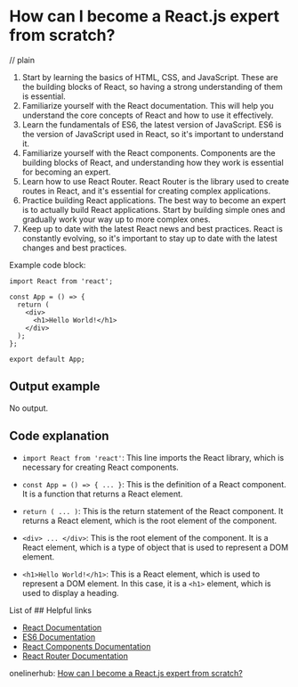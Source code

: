 # How can I become a React.js expert from scratch?
// plain

1. Start by learning the basics of HTML, CSS, and JavaScript. These are the building blocks of React, so having a strong understanding of them is essential.
2. Familiarize yourself with the React documentation. This will help you understand the core concepts of React and how to use it effectively.
3. Learn the fundamentals of ES6, the latest version of JavaScript. ES6 is the version of JavaScript used in React, so it's important to understand it.
4. Familiarize yourself with the React components. Components are the building blocks of React, and understanding how they work is essential for becoming an expert.
5. Learn how to use React Router. React Router is the library used to create routes in React, and it's essential for creating complex applications.
6. Practice building React applications. The best way to become an expert is to actually build React applications. Start by building simple ones and gradually work your way up to more complex ones.
7. Keep up to date with the latest React news and best practices. React is constantly evolving, so it's important to stay up to date with the latest changes and best practices.

Example code block:

```
import React from 'react';

const App = () => {
  return (
    <div>
      <h1>Hello World!</h1>
    </div>
  );
};

export default App;
```

## Output example


No output.

## Code explanation


- `import React from 'react'`: This line imports the React library, which is necessary for creating React components.

- `const App = () => { ... }`: This is the definition of a React component. It is a function that returns a React element.

- `return ( ... )`: This is the return statement of the React component. It returns a React element, which is the root element of the component.

- `<div> ... </div>`: This is the root element of the component. It is a React element, which is a type of object that is used to represent a DOM element.

- `<h1>Hello World!</h1>`: This is a React element, which is used to represent a DOM element. In this case, it is a `<h1>` element, which is used to display a heading.

List of ## Helpful links

- [React Documentation](https://reactjs.org/docs/getting-started.html)
- [ES6 Documentation](https://developer.mozilla.org/en-US/docs/Web/JavaScript/New_in_JavaScript/ECMAScript_6_support_in_Mozilla)
- [React Components Documentation](https://reactjs.org/docs/components-and-props.html)
- [React Router Documentation](https://reacttraining.com/react-router/web/guides/quick-start)

onelinerhub: [How can I become a React.js expert from scratch?](https://onelinerhub.com/reactjs/how-can-i-become-a-react-js-expert-from-scratch)